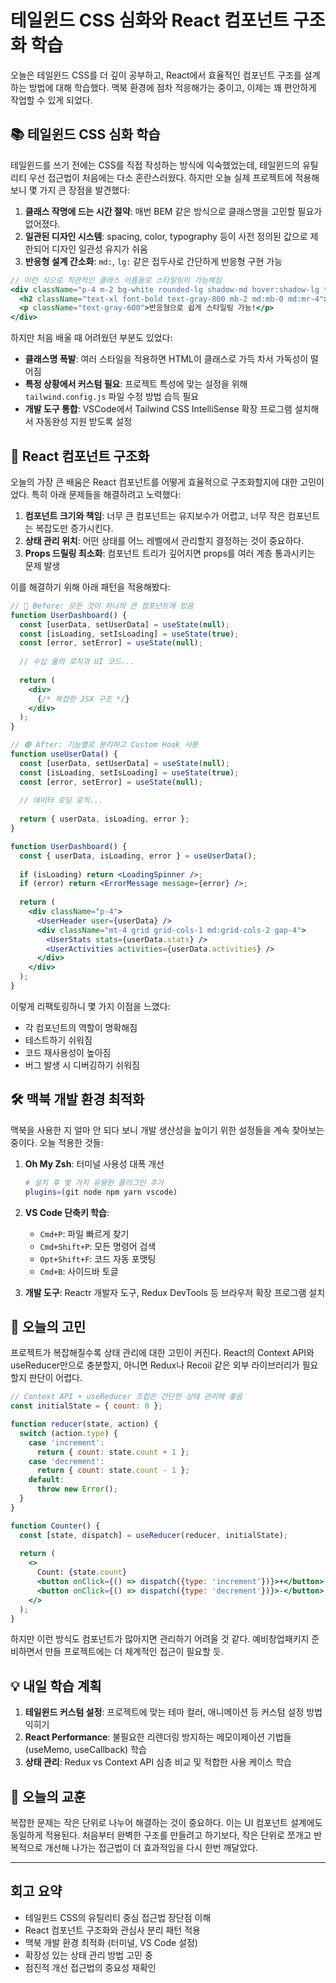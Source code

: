 # 테일윈드 CSS 심화와 React 컴포넌트 구조화 학습

오늘은 테일윈드 CSS를 더 깊이 공부하고, React에서 효율적인 컴포넌트 구조를 설계하는 방법에 대해 학습했다. 맥북 환경에 점차 적응해가는 중이고, 이제는 꽤 편안하게 작업할 수 있게 되었다.

## 📚 테일윈드 CSS 심화 학습

테일윈드를 쓰기 전에는 CSS를 직접 작성하는 방식에 익숙했었는데, 테일윈드의 유틸리티 우선 접근법이 처음에는 다소 혼란스러웠다. 하지만 오늘 실제 프로젝트에 적용해보니 몇 가지 큰 장점을 발견했다:

1. **클래스 작명에 드는 시간 절약**: 매번 BEM 같은 방식으로 클래스명을 고민할 필요가 없어졌다.
2. **일관된 디자인 시스템**: spacing, color, typography 등이 사전 정의된 값으로 제한되어 디자인 일관성 유지가 쉬움
3. **반응형 설계 간소화**: `md:`, `lg:` 같은 접두사로 간단하게 반응형 구현 가능

```jsx
// 이런 식으로 직관적인 클래스 이름들로 스타일링이 가능해짐
<div className="p-4 m-2 bg-white rounded-lg shadow-md hover:shadow-lg transition-shadow duration-300 md:flex md:items-center">
  <h2 className="text-xl font-bold text-gray-800 mb-2 md:mb-0 md:mr-4">테일윈드 예시</h2>
  <p className="text-gray-600">반응형으로 쉽게 스타일링 가능!</p>
</div>
```

하지만 처음 배울 때 어려웠던 부분도 있었다:

- **클래스명 폭발**: 여러 스타일을 적용하면 HTML이 클래스로 가득 차서 가독성이 떨어짐
- **특정 상황에서 커스텀 필요**: 프로젝트 특성에 맞는 설정을 위해 `tailwind.config.js` 파일 수정 방법 습득 필요
- **개발 도구 통합**: VSCode에서 Tailwind CSS IntelliSense 확장 프로그램 설치해서 자동완성 지원 받도록 설정

## 🧩 React 컴포넌트 구조화

오늘의 가장 큰 배움은 React 컴포넌트를 어떻게 효율적으로 구조화할지에 대한 고민이었다. 특히 아래 문제들을 해결하려고 노력했다:

1. **컴포넌트 크기와 책임**: 너무 큰 컴포넌트는 유지보수가 어렵고, 너무 작은 컴포넌트는 복잡도만 증가시킨다.
2. **상태 관리 위치**: 어떤 상태를 어느 레벨에서 관리할지 결정하는 것이 중요하다.
3. **Props 드릴링 최소화**: 컴포넌트 트리가 깊어지면 props를 여러 계층 통과시키는 문제 발생

이를 해결하기 위해 아래 패턴을 적용해봤다:

```jsx
// 🔴 Before: 모든 것이 하나의 큰 컴포넌트에 있음
function UserDashboard() {
  const [userData, setUserData] = useState(null);
  const [isLoading, setIsLoading] = useState(true);
  const [error, setError] = useState(null);
  
  // 수십 줄의 로직과 UI 코드...
  
  return (
    <div>
      {/* 복잡한 JSX 구조 */}
    </div>
  );
}

// 🟢 After: 기능별로 분리하고 Custom Hook 사용
function useUserData() {
  const [userData, setUserData] = useState(null);
  const [isLoading, setIsLoading] = useState(true);
  const [error, setError] = useState(null);
  
  // 데이터 로딩 로직...
  
  return { userData, isLoading, error };
}

function UserDashboard() {
  const { userData, isLoading, error } = useUserData();
  
  if (isLoading) return <LoadingSpinner />;
  if (error) return <ErrorMessage message={error} />;
  
  return (
    <div className="p-4">
      <UserHeader user={userData} />
      <div className="mt-4 grid grid-cols-1 md:grid-cols-2 gap-4">
        <UserStats stats={userData.stats} />
        <UserActivities activities={userData.activities} />
      </div>
    </div>
  );
}
```

이렇게 리팩토링하니 몇 가지 이점을 느꼈다:
- 각 컴포넌트의 역할이 명확해짐
- 테스트하기 쉬워짐
- 코드 재사용성이 높아짐
- 버그 발생 시 디버깅하기 쉬워짐

## 🛠️ 맥북 개발 환경 최적화

맥북을 사용한 지 얼마 안 되다 보니 개발 생산성을 높이기 위한 설정들을 계속 찾아보는 중이다. 오늘 적용한 것들:

1. **Oh My Zsh**: 터미널 사용성 대폭 개선
   ```bash
   # 설치 후 몇 가지 유용한 플러그인 추가
   plugins=(git node npm yarn vscode)
   ```

2. **VS Code 단축키 학습**: 
   - `Cmd+P`: 파일 빠르게 찾기
   - `Cmd+Shift+P`: 모든 명령어 검색
   - `Opt+Shift+F`: 코드 자동 포맷팅
   - `Cmd+B`: 사이드바 토글

3. **개발 도구**: Reactr 개발자 도구, Redux DevTools 등 브라우저 확장 프로그램 설치

## 🤔 오늘의 고민

프로젝트가 복잡해질수록 상태 관리에 대한 고민이 커진다. React의 Context API와 useReducer만으로 충분할지, 아니면 Redux나 Recoil 같은 외부 라이브러리가 필요할지 판단이 어렵다.

```jsx
// Context API + useReducer 조합은 간단한 상태 관리에 좋음
const initialState = { count: 0 };

function reducer(state, action) {
  switch (action.type) {
    case 'increment':
      return { count: state.count + 1 };
    case 'decrement':
      return { count: state.count - 1 };
    default:
      throw new Error();
  }
}

function Counter() {
  const [state, dispatch] = useReducer(reducer, initialState);
  
  return (
    <>
      Count: {state.count}
      <button onClick={() => dispatch({type: 'increment'})}>+</button>
      <button onClick={() => dispatch({type: 'decrement'})}>-</button>
    </>
  );
}
```

하지만 이런 방식도 컴포넌트가 많아지면 관리하기 어려울 것 같다. 예비창업패키지 준비하면서 만들 프로젝트에는 더 체계적인 접근이 필요할 듯.

## 💡 내일 학습 계획

1. **테일윈드 커스텀 설정**: 프로젝트에 맞는 테마 컬러, 애니메이션 등 커스텀 설정 방법 익히기
2. **React Performance**: 불필요한 리렌더링 방지하는 메모이제이션 기법들 (useMemo, useCallback) 학습
3. **상태 관리**: Redux vs Context API 심층 비교 및 적합한 사용 케이스 학습

## 🪬 오늘의 교훈

복잡한 문제는 작은 단위로 나누어 해결하는 것이 중요하다. 이는 UI 컴포넌트 설계에도 동일하게 적용된다. 처음부터 완벽한 구조를 만들려고 하기보다, 작은 단위로 쪼개고 반복적으로 개선해 나가는 접근법이 더 효과적임을 다시 한번 깨달았다.

---

## 회고 요약

- 테일윈드 CSS의 유틸리티 중심 접근법 장단점 이해
- React 컴포넌트 구조화와 관심사 분리 패턴 적용
- 맥북 개발 환경 최적화 (터미널, VS Code 설정)
- 확장성 있는 상태 관리 방법 고민 중
- 점진적 개선 접근법의 중요성 재확인
